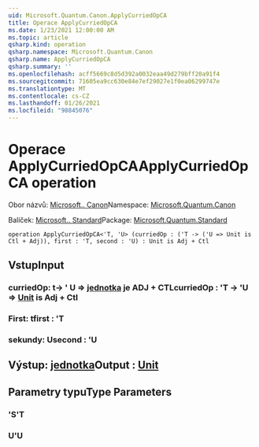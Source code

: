 ```yaml
---
uid: Microsoft.Quantum.Canon.ApplyCurriedOpCA
title: Operace ApplyCurriedOpCA
ms.date: 1/23/2021 12:00:00 AM
ms.topic: article
qsharp.kind: operation
qsharp.namespace: Microsoft.Quantum.Canon
qsharp.name: ApplyCurriedOpCA
qsharp.summary: ''
ms.openlocfilehash: acff5669c8d5d392a0032eaa49d279bff20a91f4
ms.sourcegitcommit: 71605ea9cc630e84e7ef29027e1f0ea06299747e
ms.translationtype: MT
ms.contentlocale: cs-CZ
ms.lasthandoff: 01/26/2021
ms.locfileid: "98845076"
---
```

# <a name="applycurriedopca-operation"></a><span data-ttu-id="ca3b2-102">Operace ApplyCurriedOpCA</span><span class="sxs-lookup"><span data-stu-id="ca3b2-102">ApplyCurriedOpCA operation</span></span>

<span data-ttu-id="ca3b2-103">Obor názvů: [Microsoft.. Canon](xref:Microsoft.Quantum.Canon)</span><span class="sxs-lookup"><span data-stu-id="ca3b2-103">Namespace: [Microsoft.Quantum.Canon](xref:Microsoft.Quantum.Canon)</span></span>

<span data-ttu-id="ca3b2-104">Balíček: [Microsoft.. Standard](https://nuget.org/packages/Microsoft.Quantum.Standard)</span><span class="sxs-lookup"><span data-stu-id="ca3b2-104">Package: [Microsoft.Quantum.Standard](https://nuget.org/packages/Microsoft.Quantum.Standard)</span></span>




```qsharp
operation ApplyCurriedOpCA<'T, 'U> (curriedOp : ('T -> ('U => Unit is Ctl + Adj)), first : 'T, second : 'U) : Unit is Adj + Ctl
```


## <a name="input"></a><span data-ttu-id="ca3b2-105">Vstup</span><span class="sxs-lookup"><span data-stu-id="ca3b2-105">Input</span></span>

### <a name="curriedop--t---u--unit--is-adj--ctl"></a><span data-ttu-id="ca3b2-106">curriedOp: t-> ' U => [jednotka](xref:microsoft.quantum.lang-ref.unit)  je ADJ + CTL</span><span class="sxs-lookup"><span data-stu-id="ca3b2-106">curriedOp : 'T -> 'U => [Unit](xref:microsoft.quantum.lang-ref.unit)  is Adj + Ctl</span></span>




### <a name="first--t"></a><span data-ttu-id="ca3b2-107">First: t</span><span class="sxs-lookup"><span data-stu-id="ca3b2-107">first : 'T</span></span>




### <a name="second--u"></a><span data-ttu-id="ca3b2-108">sekundy: U</span><span class="sxs-lookup"><span data-stu-id="ca3b2-108">second : 'U</span></span>





## <a name="output--unit"></a><span data-ttu-id="ca3b2-109">Výstup: [jednotka](xref:microsoft.quantum.lang-ref.unit)</span><span class="sxs-lookup"><span data-stu-id="ca3b2-109">Output : [Unit](xref:microsoft.quantum.lang-ref.unit)</span></span>



## <a name="type-parameters"></a><span data-ttu-id="ca3b2-110">Parametry typu</span><span class="sxs-lookup"><span data-stu-id="ca3b2-110">Type Parameters</span></span>

### <a name="t"></a><span data-ttu-id="ca3b2-111">'S</span><span class="sxs-lookup"><span data-stu-id="ca3b2-111">'T</span></span>


### <a name="u"></a><span data-ttu-id="ca3b2-112">U</span><span class="sxs-lookup"><span data-stu-id="ca3b2-112">'U</span></span>


